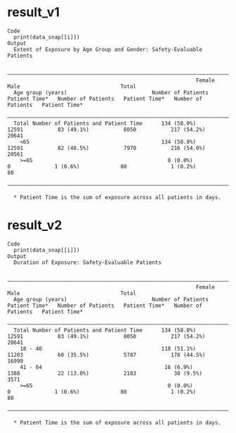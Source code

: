 # result_v1

    Code
      print(data_snap[[i]])
    Output
      Extent of Exposure by Age Group and Gender: Safety-Evaluable Patients
      
      ————————————————————————————————————————————————————————————————————————————————————————————————————————————————————————————————————————————————————————
                                                                Female                                Male                                Total               
      Age group (years)                           Number of Patients   Patient Time*   Number of Patients   Patient Time*   Number of Patients   Patient Time*
      ————————————————————————————————————————————————————————————————————————————————————————————————————————————————————————————————————————————————————————
      Total Number of Patients and Patient Time      134 (58.0%)           12591           83 (49.1%)           8050           217 (54.2%)           20641    
        <65                                          134 (58.0%)           12591           82 (48.5%)           7970           216 (54.0%)           20561    
        >=65                                           0 (0.0%)              0              1 (0.6%)             80              1 (0.2%)             80      
      ————————————————————————————————————————————————————————————————————————————————————————————————————————————————————————————————————————————————————————
      
      * Patient Time is the sum of exposure across all patients in days.

# result_v2

    Code
      print(data_snap[[i]])
    Output
      Duration of Exposure: Safety-Evaluable Patients
      
      ————————————————————————————————————————————————————————————————————————————————————————————————————————————————————————————————————————————————————————
                                                                Female                                Male                                Total               
      Age group (years)                           Number of Patients   Patient Time*   Number of Patients   Patient Time*   Number of Patients   Patient Time*
      ————————————————————————————————————————————————————————————————————————————————————————————————————————————————————————————————————————————————————————
      Total Number of Patients and Patient Time      134 (58.0%)           12591           83 (49.1%)           8050           217 (54.2%)           20641    
        18 - 40                                      118 (51.1%)           11203           60 (35.5%)           5787           178 (44.5%)           16990    
        41 - 64                                       16 (6.9%)            1388            22 (13.0%)           2183            38 (9.5%)            3571     
        >=65                                           0 (0.0%)              0              1 (0.6%)             80              1 (0.2%)             80      
      ————————————————————————————————————————————————————————————————————————————————————————————————————————————————————————————————————————————————————————
      
      * Patient Time is the sum of exposure across all patients in days.

